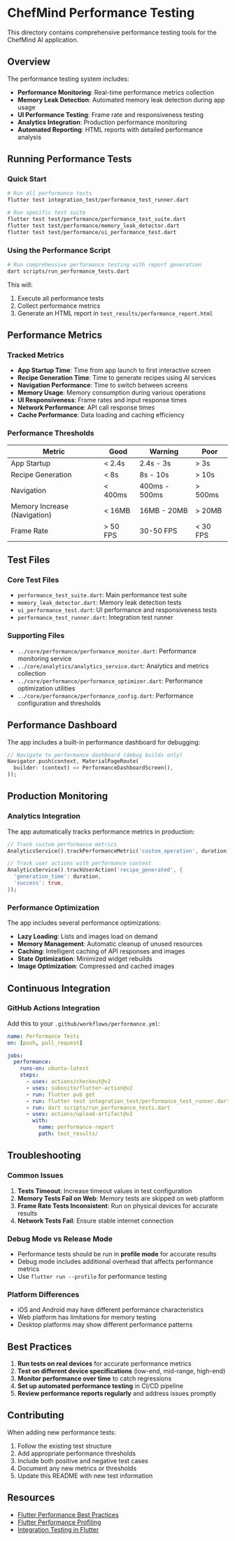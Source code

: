 # ChefMind Performance Testing

This directory contains comprehensive performance testing tools for the ChefMind AI application.

## Overview

The performance testing system includes:

- **Performance Monitoring**: Real-time performance metrics collection
- **Memory Leak Detection**: Automated memory leak detection during app usage
- **UI Performance Testing**: Frame rate and responsiveness testing
- **Analytics Integration**: Production performance monitoring
- **Automated Reporting**: HTML reports with detailed performance analysis

## Running Performance Tests

### Quick Start

```bash
# Run all performance tests
flutter test integration_test/performance_test_runner.dart

# Run specific test suite
flutter test test/performance/performance_test_suite.dart
flutter test test/performance/memory_leak_detector.dart
flutter test test/performance/ui_performance_test.dart
```

### Using the Performance Script

```bash
# Run comprehensive performance testing with report generation
dart scripts/run_performance_tests.dart
```

This will:
1. Execute all performance tests
2. Collect performance metrics
3. Generate an HTML report in `test_results/performance_report.html`

## Performance Metrics

### Tracked Metrics

- **App Startup Time**: Time from app launch to first interactive screen
- **Recipe Generation Time**: Time to generate recipes using AI services
- **Navigation Performance**: Time to switch between screens
- **Memory Usage**: Memory consumption during various operations
- **UI Responsiveness**: Frame rates and input response times
- **Network Performance**: API call response times
- **Cache Performance**: Data loading and caching efficiency

### Performance Thresholds

| Metric | Good | Warning | Poor |
|--------|------|---------|------|
| App Startup | < 2.4s | 2.4s - 3s | > 3s |
| Recipe Generation | < 8s | 8s - 10s | > 10s |
| Navigation | < 400ms | 400ms - 500ms | > 500ms |
| Memory Increase (Navigation) | < 16MB | 16MB - 20MB | > 20MB |
| Frame Rate | > 50 FPS | 30-50 FPS | < 30 FPS |

## Test Files

### Core Test Files

- `performance_test_suite.dart`: Main performance test suite
- `memory_leak_detector.dart`: Memory leak detection tests
- `ui_performance_test.dart`: UI performance and responsiveness tests
- `performance_test_runner.dart`: Integration test runner

### Supporting Files

- `../core/performance/performance_monitor.dart`: Performance monitoring service
- `../core/analytics/analytics_service.dart`: Analytics and metrics collection
- `../core/performance/performance_optimizer.dart`: Performance optimization utilities
- `../core/performance/performance_config.dart`: Performance configuration and thresholds

## Performance Dashboard

The app includes a built-in performance dashboard for debugging:

```dart
// Navigate to performance dashboard (debug builds only)
Navigator.push(context, MaterialPageRoute(
  builder: (context) => PerformanceDashboardScreen(),
));
```

## Production Monitoring

### Analytics Integration

The app automatically tracks performance metrics in production:

```dart
// Track custom performance metrics
AnalyticsService().trackPerformanceMetric('custom_operation', duration);

// Track user actions with performance context
AnalyticsService().trackUserAction('recipe_generated', {
  'generation_time': duration,
  'success': true,
});
```

### Performance Optimization

The app includes several performance optimizations:

- **Lazy Loading**: Lists and images load on demand
- **Memory Management**: Automatic cleanup of unused resources
- **Caching**: Intelligent caching of API responses and images
- **State Optimization**: Minimized widget rebuilds
- **Image Optimization**: Compressed and cached images

## Continuous Integration

### GitHub Actions Integration

Add this to your `.github/workflows/performance.yml`:

```yaml
name: Performance Tests
on: [push, pull_request]

jobs:
  performance:
    runs-on: ubuntu-latest
    steps:
      - uses: actions/checkout@v2
      - uses: subosito/flutter-action@v2
      - run: flutter pub get
      - run: flutter test integration_test/performance_test_runner.dart
      - run: dart scripts/run_performance_tests.dart
      - uses: actions/upload-artifact@v2
        with:
          name: performance-report
          path: test_results/
```

## Troubleshooting

### Common Issues

1. **Tests Timeout**: Increase timeout values in test configuration
2. **Memory Tests Fail on Web**: Memory tests are skipped on web platform
3. **Frame Rate Tests Inconsistent**: Run on physical devices for accurate results
4. **Network Tests Fail**: Ensure stable internet connection

### Debug Mode vs Release Mode

- Performance tests should be run in **profile mode** for accurate results
- Debug mode includes additional overhead that affects performance metrics
- Use `flutter run --profile` for performance testing

### Platform Differences

- iOS and Android may have different performance characteristics
- Web platform has limitations for memory testing
- Desktop platforms may show different performance patterns

## Best Practices

1. **Run tests on real devices** for accurate performance metrics
2. **Test on different device specifications** (low-end, mid-range, high-end)
3. **Monitor performance over time** to catch regressions
4. **Set up automated performance testing** in CI/CD pipeline
5. **Review performance reports regularly** and address issues promptly

## Contributing

When adding new performance tests:

1. Follow the existing test structure
2. Add appropriate performance thresholds
3. Include both positive and negative test cases
4. Document any new metrics or thresholds
5. Update this README with new test information

## Resources

- [Flutter Performance Best Practices](https://flutter.dev/docs/perf/best-practices)
- [Flutter Performance Profiling](https://flutter.dev/docs/perf/rendering/ui-performance)
- [Integration Testing in Flutter](https://flutter.dev/docs/cookbook/testing/integration/introduction)